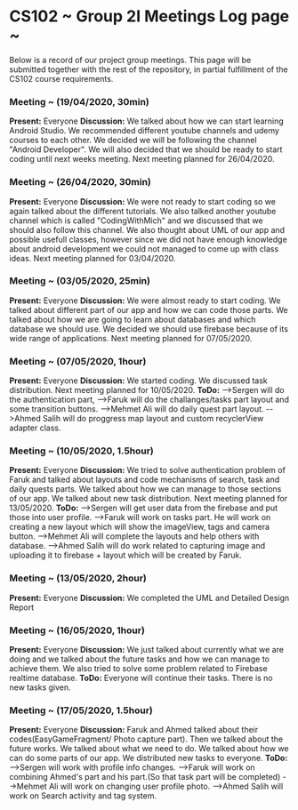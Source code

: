 # CS102 ~ Group 2I Meetings Log page ~

Below is a record of our project group meetings. This page will be submitted together with the rest of the repository, in partial fulfillment of the CS102 course requirements.

### Meeting ~ (19/04/2020, 30min)
**Present:** Everyone
**Discussion:** 
We talked about how we can start learning Android Studio. We recommended different youtube channels and udemy courses to each other. We decided we will be following the channel "Android Developer". We will also decided that we should be ready to start coding until next weeks meeting. Next meeting planned for 26/04/2020.

### Meeting ~ (26/04/2020, 30min)
**Present:** Everyone
**Discussion:** 
We were not ready to start coding so we again talked about the different tutorials. We also talked another youtube channel which is called "CodingWithMich" and we discussed that we should also follow this channel. We also thought about UML of our app and possible usefull classes, however since we did not have enough knowledge about android development we could not managed to come up with class ideas. Next meeting planned for 03/04/2020.

### Meeting ~ (03/05/2020, 25min)
**Present:** Everyone
**Discussion:** 
We were almost ready to start coding. We talked about different part of our app and how we can code those parts. We talked about how we are going to learn about databases and which database we should use. We decided we should use firebase because of its wide range of applications. Next meeting planned for 07/05/2020.

### Meeting ~ (07/05/2020, 1hour)
**Present:** Everyone
**Discussion:** 
We started coding. We discussed task distribution. Next meeting planned for 10/05/2020.
**ToDo:** 
-->Sergen will do the authentication part, 
-->Faruk will do the challanges/tasks part layout and some transition buttons.
-->Mehmet Ali will do daily quest part layout.
-->Ahmed Salih will do proggress map layout and custom recyclerView adapter class. 

### Meeting ~ (10/05/2020, 1.5hour)
**Present:** Everyone
**Discussion:** 
We tried to solve authentication problem of Faruk and talked about layouts and code mechanisms of search, task and daily quests parts. We talked about how we can manage to those sections of our app. We talked about new task distribution. Next meeting planned for 13/05/2020.
**ToDo:** 
-->Sergen will get user data from the firebase and put those into user profile.
-->Faruk will work on tasks part. He will work on creating a new layout which will show the imageView, tags and camera button.
-->Mehmet Ali will complete the layouts and help others with database.
-->Ahmed Salih will do work related to capturing image and uploading it to firebase + layout which will be created by Faruk.

### Meeting ~ (13/05/2020, 2hour)
**Present:** Everyone
**Discussion:** 
We completed the UML and Detailed Design Report

### Meeting ~ (16/05/2020, 1hour)
**Present:** Everyone
**Discussion:** 
We just talked about currently what we are doing and we talked about the future tasks and how we can manage to achieve them. We also tried to solve some problem related to Firebase realtime database.
**ToDo:** 
Everyone will continue their tasks. There is no new tasks given.

### Meeting ~ (17/05/2020, 1.5hour)
**Present:** Everyone
**Discussion:** 
Faruk and Ahmed talked about their codes(EasyGameFragment/ Photo capture part). Then we talked about the future works. We talked about what we need to do. We talked about how we can do some parts of our app. We distributed new tasks to everyone.
**ToDo:** 
-->Sergen will work with profile info changes.
-->Faruk will work on combining Ahmed's part and his part.(So that task part will be completed)
-->Mehmet Ali will work on changing user profile photo.
-->Ahmed Salih will work on Search activity and tag system. 